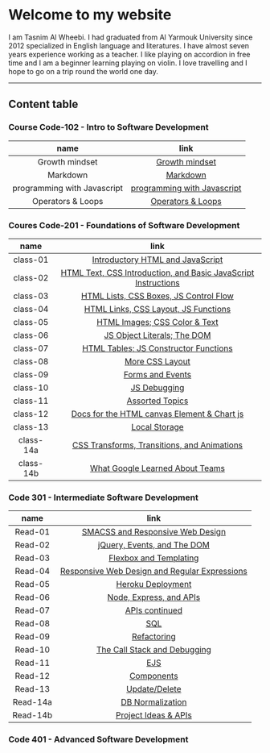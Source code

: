 # Welcome to my website
I am Tasnim Al Wheebi. I had graduated from Al Yarmouk University since 2012 specialized in English language and literatures. I have almost seven years experience working as a  teacher. I like playing on accordion in free time and I am a beginner learning playing on violin. I love travelling and I hope to go on a trip round the world one day.
 ***
 ## Content table

### Course Code-102 - Intro to Software Development

| name | link |
| :---:| :---:|
| Growth mindset | [Growth mindset](https://tasnimwheebi.github.io/Reading-Notes/growthminset) |
| Markdown | [Markdown](https://tasnimwheebi.github.io/Reading-Notes/markdown)
| programming with Javascript | [programming with Javascript ](https://tasnimwheebi.github.io/Reading-Notes/read-04)
| Operators & Loops | [Operators & Loops](https://tasnimwheebi.github.io/Reading-Notes/loops)

### Coures Code-201 - Foundations of Software Development

| name | link |
| :---:| :---:|
| class-01 | [Introductory HTML and JavaScript](https://tasnimwheebi.github.io/Reading-Notes/class-01) |
| class-02 | [ HTML Text, CSS Introduction, and Basic JavaScript Instructions](https://tasnimwheebi.github.io/Reading-Notes/class-02) 
| class-03 | [HTML Lists, CSS Boxes, JS Control Flow](https://tasnimwheebi.github.io/Reading-Notes/class-03) 
| class-04| [HTML Links, CSS Layout, JS Functions](https://tasnimwheebi.github.io/Reading-Notes/class-04)
| class-05| [ HTML Images; CSS Color & Text](https://tasnimwheebi.github.io/Reading-Notes/class-05)
| class-06| [JS Object Literals; The DOM ](https://tasnimwheebi.github.io/Reading-Notes/class-06)
| class-07| [HTML Tables; JS Constructor Functions](https://tasnimwheebi.github.io/Reading-Notes/class-07)
| class-08| [More CSS Layout](https://tasnimwheebi.github.io/Reading-Notes/class-08)
| class-09| [Forms and Events](https://tasnimwheebi.github.io/Reading-Notes/class-09)
| class-10| [JS Debugging](https://tasnimwheebi.github.io/Reading-Notes/class-10)
| class-11| [Assorted Topics](https://tasnimwheebi.github.io/Reading-Notes/class-11)
| class-12| [Docs for the HTML canvas Element & Chart js](https://tasnimwheebi.github.io/Reading-Notes/class-12)
| class-13| [Local Storage](https://tasnimwheebi.github.io/Reading-Notes/read-13)
| class-14a| [CSS Transforms, Transitions, and Animations ](https://tasnimwheebi.github.io/Reading-Notes/class-14a)
| class-14b| [What Google Learned About Teams](https://tasnimwheebi.github.io/Reading-Notes/class-14b)

### Code 301 - Intermediate Software Development

| name | link |
| :---:| :---:|
| Read-01 | [SMACSS and Responsive Web Design](https://tasnimwheebi.github.io/Reading-Notes/code-301/read-01) |
| Read-02 | [jQuery, Events, and The DOM](https://tasnimwheebi.github.io/Reading-Notes/code-301/read-02) 
| Read-03 | [Flexbox and Templating](https://tasnimwheebi.github.io/Reading-Notes/code-301/read-03) 
| Read-04| [Responsive Web Design and Regular Expressions](https://tasnimwheebi.github.io/Reading-Notes/code-301/read-04)
| Read-05| [Heroku Deployment](https://tasnimwheebi.github.io/Reading-Notes/code-301/read-05)
| Read-06| [Node, Express, and APIs](https://tasnimwheebi.github.io/Reading-Notes/code-301/read-06)
| Read-07| [ APIs continued](https://tasnimwheebi.github.io/Reading-Notes/code-301/read-07)
| Read-08| [SQL](https://tasnimwheebi.github.io/Reading-Notes/code-301/read-08)
| Read-09| [Refactoring](https://tasnimwheebi.github.io/Reading-Notes/code-301/read-09)
| Read-10| [The Call Stack and Debugging](https://tasnimwheebi.github.io/Reading-Notes/code-301/read-10)
| Read-11| [ EJS](https://tasnimwheebi.github.io/Reading-Notes/code-301/read-11)
| Read-12| [Components](https://tasnimwheebi.github.io/Reading-Notes/code-301/read-12)
| Read-13| [Update/Delete](https://tasnimwheebi.github.io/Reading-Notes/code-301/read-13)
| Read-14a| [DB Normalization](https://tasnimwheebi.github.io/Reading-Notes/code-301/read-14a)
| Read-14b| [Project Ideas & APIs](https://tasnimwheebi.github.io/Reading-Notes/code-301/read-14b)


### Code 401 - Advanced Software Development

